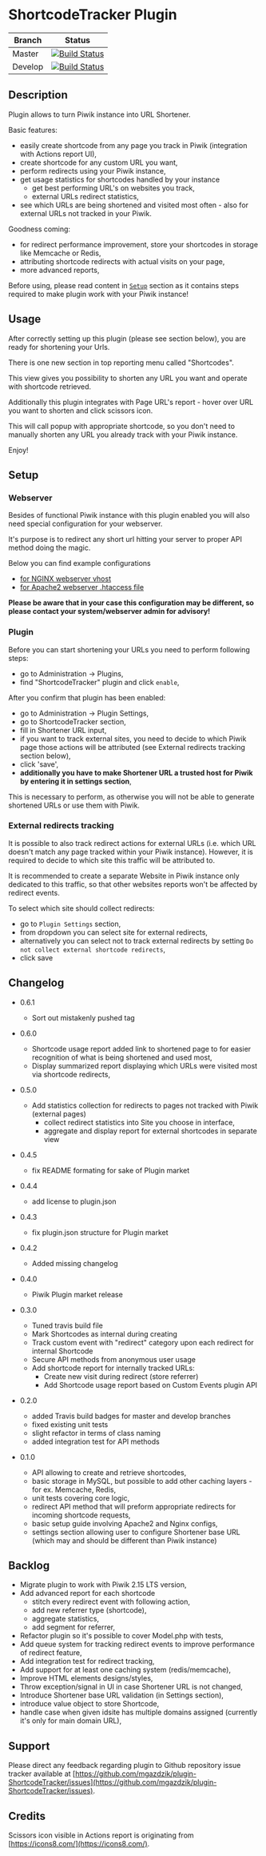 # ShortcodeTracker Plugin

| Branch | Status |
| --- | --- |
| Master | [![Build Status](https://travis-ci.org/mgazdzik/plugin-ShortcodeTracker.svg?branch=master)](https://travis-ci.org/mgazdzik/plugin-ShortcodeTracker) |
| Develop | [![Build Status](https://travis-ci.org/mgazdzik/plugin-ShortcodeTracker.svg?branch=develop)](https://travis-ci.org/mgazdzik/plugin-ShortcodeTracker) |

## Description

Plugin allows to turn Piwik instance into URL Shortener.

Basic features:

* easily create shortcode from any page you track in Piwik (integration with Actions report UI),
* create shortcode for any custom URL you want,
* perform redirects using your Piwik instance,
* get usage statistics for shortcodes handled by your instance
    * get best performing URL's on websites you track,
    * external URLs redirect statistics,
* see which URLs are being shortened and visited most often - also for external URLs not tracked in your Piwik.

Goodness coming:

* for redirect performance improvement, store your shortcodes in storage like Memcache or Redis,
* attributing shortcode redirects with actual visits on your page,
* more advanced reports,

Before using, please read content in [`Setup`](https://github.com/mgazdzik/plugin-ShortcodeTracker#setup) section 
as it contains steps required to make plugin work with your Piwik instance!

## Usage

After correctly setting up this plugin (please see section below), you are ready for shortening your Urls.

There is one new section in top reporting menu called "Shortcodes".

This view gives you possibility to shorten any URL you want and operate with shortcode retrieved.

Additionally this plugin integrates with Page URL's report - hover over URL you want to shorten and click scissors icon.

This will call popup with appropriate shortcode, so you don't need to manually shorten any URL you already track with your
Piwik instance.

Enjoy!

## Setup

### Webserver
Besides of functional Piwik instance with this plugin enabled you will also need special configuration for your webserver.

It's purpose is to redirect any short url hitting your server to proper API method doing the magic.

Below you can find example configurations

* [for NGINX webserver vhost](docs/nginx_config.md)
* [for Apache2 webserver .htaccess file](docs/apache_config.md)

**Please be aware that in your case this configuration may be different, so please contact your system/webserver
admin for advisory!**


### Plugin

Before you can start shortening your URLs you need to perform following steps:

* go to Administration -> Plugins,
* find "ShortcodeTracker" plugin and click `enable`,

After you confirm that plugin has been enabled:
* go to Administration -> Plugin Settings,
* go to ShortcodeTracker section,
* fill in Shortener URL input,
* if you want to track external sites, you need to decide to which Piwik page those actions will be attributed (see
External redirects tracking section below),
* click 'save',
* **additionally you have to make Shortener URL a trusted host for Piwik by entering it in settings section**,

This is necessary to perform, as otherwise you will not be able to generate shortened URLs or use them with Piwik.

### External redirects tracking

It is possible to also track redirect actions for external URLs (i.e. which URL doesn't match any page tracked within
your Piwik instance). However, it is required to decide to which site this traffic will be attributed to.

It is recommended to create a separate Website in Piwik instance only dedicated to this traffic, so that other websites
reports won't be affected by redirect events.

To select which site should collect redirects:

* go to `Plugin Settings` section,
* from dropdown you can select site for external redirects,
* alternatively you can select not to track external redirects by setting `Do not collect external shortcode redirects`,
* click save

## Changelog

* 0.6.1
    * Sort out mistakenly pushed tag


* 0.6.0
    * Shortcode usage report added link to shortened page to for easier recognition of what is being shortened and used most,
    * Display summarized report displaying which URLs were visited most via shortcode redirects,


* 0.5.0
    * Add statistics collection for redirects to pages not tracked with Piwik (external pages)
         * collect redirect statistics into Site you choose in interface,
         * aggregate and display report for external shortcodes in separate view


* 0.4.5
    * fix README formating for sake of Plugin market
    
    
* 0.4.4
    * add license to plugin.json
    
    
* 0.4.3
    * fix plugin.json structure for Plugin market


* 0.4.2
    * Added missing changelog


* 0.4.0
    * Piwik Plugin market release


* 0.3.0
    * Tuned travis build file
    * Mark Shortcodes as internal during creating
    * Track custom event with "redirect" category upon each redirect for internal Shortcode
    * Secure API methods from anonymous user usage
    * Add shortcode report for internally tracked URLs:
        * Create new visit during redirect (store referrer)
        * Add Shortcode usage report based on Custom Events plugin API


* 0.2.0
    * added Travis build badges for master and develop branches
    * fixed existing unit tests
    * slight refactor in terms of class naming
    * added integration test for API methods


* 0.1.0
    * API allowing to create and retrieve shortcodes,
    * basic storage in MySQL, but possible to add other caching layers - for ex. Memcache, Redis,
    * unit tests covering core logic,
    * redirect API method that will preform appropriate redirects for incoming shortcode requests,
    * basic setup guide involving Apache2 and Nginx configs,
    * settings section allowing user to configure Shortener base URL (which may and should be different than Piwik instance)

## Backlog



* Migrate plugin to work with Piwik 2.15 LTS version,
* Add advanced report for each shortcode
    * stitch every redirect event with following action,
    * add new referrer type (shortcode),
    * aggregate statistics,
    * add segment for referrer,
* Refactor plugin so it's possible to cover Model.php with tests,
* Add queue system for tracking redirect events to improve performance of redirect feature,
* Add integration test for redirect tracking,
* Add support for at least one caching system (redis/memcache),
* Improve HTML elements designs/styles,
* Throw exception/signal in UI in case Shortener URL is not changed,
* Introduce Shortener base URL validation (in Settings section),
* introduce value object to store Shortcode,
* handle case when given idsite has multiple domains assigned (currently it's only for main domain URL),


## Support

Please direct any feedback regarding plugin to Github repository issue tracker available at
[https://github.com/mgazdzik/plugin-ShortcodeTracker/issues](https://github.com/mgazdzik/plugin-ShortcodeTracker/issues).


## Credits
Scissors icon visible in Actions report is originating from
[https://icons8.com/](https://icons8.com/).
